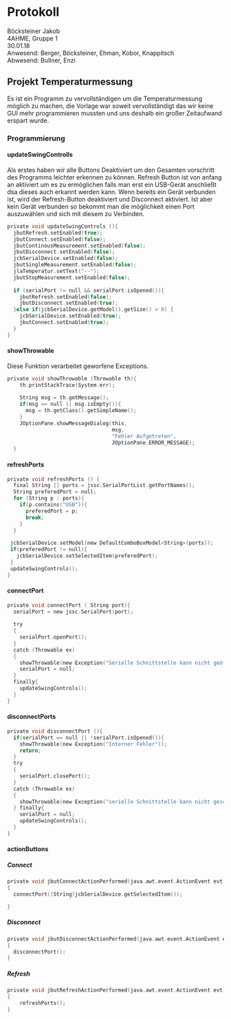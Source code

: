 # Protokoll
  Böcksteiner Jakob  
  4AHME, Gruppe 1  
  30.01.18  
  Anwesend: Berger, Böcksteiner, Ehman, Kobor, Knappitsch  
  Abwesend: Bullner, Enzi
  
  ## Projekt Temperaturmessung
  Es ist ein Programm zu vervollständigen um die Temperaturmessung möglich zu machen, die Vorlage war soweit vervollständigt das wir keine GUI mehr programmieren mussten und uns deshalb ein großer Zeitaufwand erspart wurde.
  
  ### Programmierung
  #### updateSwingControlls
  Als erstes haben wir alle Buttons Deaktiviert um den Gesamten vorschritt des Programms leichter erkennen zu können. 
  Refresh Button ist von anfang an aktiviert um es zu ermöglichen falls man erst ein USB-Gerät anschließt dsa dieses auch erkannt werden kann. Wenn bereits ein Gerät verbunden ist, wird der Refresh-Button deaktiviert und Disconnect aktiviert. Ist aber kein Gerät verbunden so bekommt man die möglichkeit einen Port auszuwählen und sich mit diesem zu Verbinden.
  
  
  ```c
  private void updateSwingControls (){
    jbutRefresh.setEnabled(true);
    jbutConnect.setEnabled(false);
    jbutContinousMeasurement.setEnabled(false);
    jbutDisconnect.setEnabled(false);
    jcbSerialDevice.setEnabled(false);
    jbutSingleMeasurement.setEnabled(false);
    jlaTemperatur.setText("--");
    jbutStopMeasurement.setEnabled(false);
    
    if (serialPort != null && serialPort.isOpened()){
      jbutRefresh.setEnabled(false);
      jbutDisconnect.setEnabled(true);
    }else if(jcbSerialDevice.getModel().getSize() > 0) {
      jcbSerialDevice.setEnabled(true);
      jbutConnect.setEnabled(true);
    }
  }
  ```
  
  #### showThrowable
  Diese Funktion verarbeitet geworfene Exceptions.
  
  
```c
private void showThrowable (Throwable th){
    th.printStackTrace(System.err);
    
    String msg = th.getMessage();
    if(msg == null || msg.isEmpty()){
      msg = th.getClass().getSimpleName();
    }
    JOptionPane.showMessageDialog(this, 
                                  msg, 
                                  "Fehler Aufgetreten",
                                  JOptionPane.ERROR_MESSAGE);
  }
  ```
  
  #### refreshPorts
  ```c
  private void refreshPorts () {
    final String [] ports = jssc.SerialPortList.getPortNames();
    String preferedPort = null;
    for (String p : ports){
      if(p.contains("USB")){
        preferedPort = p;
        break;
      }
    }
          
   jcbSerialDevice.setModel(new DefaultComboBoxModel<String>(ports));
   if(preferedPort != null){
     jcbSerialDevice.setSelectedItem(preferedPort);
   }
   updateSwingControls();
  }
 ```
  #### connectPort
  ```c
  private void connectPort ( String port){
    serialPort = new jssc.SerialPort(port);
    
    try
    {
      serialPort.openPort();
    }
    catch (Throwable ex)
    {
      showThrowable(new Exception("Serielle Schnittstelle kann nicht geöffnet werden", ex));
      serialPort = null;
    }
    finally{
      updateSwingControls();
    }
  }
  ```
  
  #### disconnectPorts
  
  ```c
  private void disconnectPort (){
    if(serialPort == null || !serialPort.isOpened()){
      showThrowable(new Exception("Interner Fehler"));
      return;
    }
    try
    {
      serialPort.closePort();
    }
    catch (Throwable ex)
    {
      showThrowable(new Exception("serielle Schnittstelle kann nicht geschlossen werden"));
    } finally{
      serialPort = null;
      updateSwingControls();
    }
  }
  ```
  
  #### actionButtons
  ##### Connect
  ```c
  private void jbutConnectActionPerformed(java.awt.event.ActionEvent evt) 
  {                                                
    connectPort((String)jcbSerialDevice.getSelectedItem());
  
  }   
  ```
  ##### Disconnect
  ```c
  private void jbutDisconnectActionPerformed(java.awt.event.ActionEvent evt) 
  {                                                   
    disconnectPort();
  }                                              
  ```

  ##### Refresh
  ```c
  private void jbutRefreshActionPerformed(java.awt.event.ActionEvent evt)   
  {                                                
      refreshPorts();
  }  
  ```
    
    
